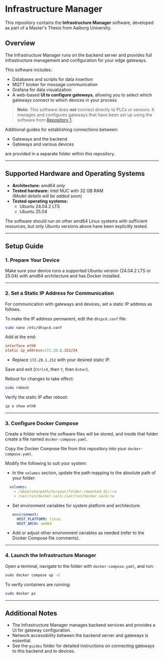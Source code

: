 # Infrastructure Manager

This repository contains the **Infrastructure Manager** software, developed as part of a Master's Thesis from Aalborg University.

## Overview

The Infrastructure Manager runs on the backend server and provides full infrastructure management and configuration for your edge gateways.

This software includes:

- Databases and scripts for data insertion
- MQTT broker for message communication
- Grafana for data visualization
- A web-based **UI to configure gateways**, allowing you to select which gateways connect to which devices in your process

> **Note:** This software does **not** connect directly to PLCs or sensors. It manages and configures gateways that have been set up using the software from [Repository 1](https://github.com/Jeppeotte/PI_Edgegateway/tree/master).

Additional guides for establishing connections between:

- Gateways and the backend  
- Gateways and various devices  

are provided in a separate folder within this repository.

---

## Supported Hardware and Operating Systems

- **Architecture:** amd64 only  
- **Tested hardware:** Intel NUC with 32 GB RAM  
  *(Model details will be added soon)*  
- **Tested operating systems:**  
  - Ubuntu 24.04.2 LTS  
  - Ubuntu 25.04  

The software should run on other amd64 Linux systems with sufficient resources, but only Ubuntu versions above have been explicitly tested.

---

## Setup Guide

### 1. Prepare Your Device

Make sure your device runs a supported Ubuntu version (24.04.2 LTS or 25.04) with amd64 architecture and has Docker installed.

---

### 2. Set a Static IP Address for Communication

For communication with gateways and devices, set a static IP address as follows.

To make the IP address permanent, edit the `dhcpcd.conf` file:

```bash
sudo nano /etc/dhcpcd.conf
```

Add at the end:

```conf
interface eth0
static ip_address=172.20.1.152/24
```

* Replace `172.20.1.152` with your desired static IP.

Save and exit (`Ctrl+X`, then `Y`, then `Enter`).

Reboot for changes to take effect:

```bash
sudo reboot
```

Verify the static IP after reboot:

```bash
ip a show eth0
```

---

### 3. Configure Docker Compose

Create a folder where the software files will be stored, and inside that folder create a file named `docker-compose.yaml`.

Copy the Docker Compose file from this repository into your `docker-compose.yaml`.

Modify the following to suit your system:

- In the `volumes` section, update the path mapping to the absolute path of your folder:

```yaml
  volumes:
    - /absolute/path/to/your/folder:/mounted_dir:rw
    - /var/run/docker.sock:/var/run/docker.sock:rw
```

* Set environment variables for system platform and architecture:

  ```yaml
  environment:
    HOST_PLATFORM: linux
    HOST_ARCH: amd64
  ```

* Add or adjust other environment variables as needed (refer to the Docker Compose file comments).

---

### 4. Launch the Infrastructure Manager

Open a terminal, navigate to the folder with `docker-compose.yaml`, and run:

```bash
sudo docker compose up -d
```

To verify containers are running:

```bash
sudo docker ps
```
---

## Additional Notes

* The Infrastructure Manager manages backend services and provides a UI for gateway configuration.
* Network accessibility between the backend server and gateways is essential.
* See the `guides` folder for detailed instructions on connecting gateways to this backend and to devices.

